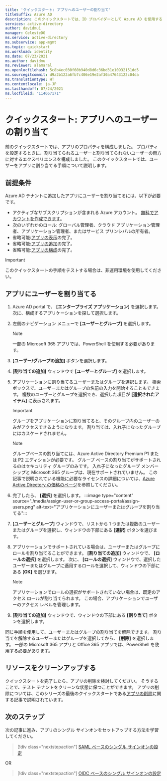 ```yaml
---
title: 'クイックスタート: アプリへのユーザーの割り当て'
titleSuffix: Azure AD
description: このクイックスタートでは、ID プロバイダーとして Azure AD を使用するように設定したアプリをユーザーが使用できるようにする手順を説明します。
services: active-directory
author: davidmu1
manager: CelesteDG
ms.service: active-directory
ms.subservice: app-mgmt
ms.topic: quickstart
ms.workload: identity
ms.date: 07/23/2021
ms.author: davidmu
ms.reviewer: alamaral
ms.openlocfilehash: 5c8b4ec030f60b940d8d6c36bd31e10932151dd5
ms.sourcegitcommit: d9a2b122a6fb7c406e19e2af30a47643122c04da
ms.translationtype: HT
ms.contentlocale: ja-JP
ms.lasthandoff: 07/24/2021
ms.locfileid: "114667171"
---
```

# <a name="quickstart-assign-users-to-an-application"></a>クイックスタート: アプリへのユーザーの割り当て

前のクイックスタートでは、アプリのプロパティを構成しました。 プロパティを設定するときに、割り当てられるユーザーと割り当てられないユーザーの両方に対するエクスペリエンスを構成しました。 このクイックスタートでは、ユーザーをアプリに割り当てる手順について説明します。

## <a name="prerequisites"></a>前提条件

Azure AD テナントに追加したアプリにユーザーを割り当てるには、以下が必要です。

- アクティブなサブスクリプションが含まれる Azure アカウント。 [無料でアカウントを作成できます](https://azure.microsoft.com/free/?WT.mc_id=A261C142F)。
- 次のいずれかのロール: グローバル管理者、クラウド アプリケーション管理者、アプリケーション管理者、またはサービス プリンシパルの所有者。
- 省略可能:[アプリの表示](view-applications-portal.md)の完了。
- 省略可能:[アプリの追加](add-application-portal.md)の完了。
- 省略可能:[アプリの構成](add-application-portal-configure.md)の完了。

>[!IMPORTANT]
>このクイックスタートの手順をテストする場合は、非運用環境を使用してください。

## <a name="assign-users-to-an-app"></a>アプリにユーザーを割り当てる

1. Azure AD portal で、 **[エンタープライズ アプリケーション]** を選択します。 次に、構成するアプリケーションを探して選択します。
2. 左側のナビゲーション メニューで **[ユーザーとグループ]** を選択します。
   > [!NOTE]
   > 一部の Microsoft 365 アプリでは、PowerShell を使用する必要があります。
3. **[ユーザー/グループの追加]** ボタンを選択します。
4. **[割り当ての追加]** ウィンドウで **[ユーザーとグループ]** を選択します。
5. アプリケーションに割り当てるユーザーまたはグループを選択します。 検索ボックスで、ユーザーまたはグループの名前の入力を開始することもできます。 複数のユーザーとグループを選択でき、選択した項目が **[選択されたアイテム]** に表示されます。
    > [!IMPORTANT]
    > グループをアプリケーションに割り当てると、そのグループ内のユーザーのみがアクセスできるようになります。 割り当ては、入れ子になったグループにはカスケードされません。

    > [!NOTE]
    > グループベースの割り当てには、Azure Active Directory Premium P1 または P2 エディションが必要です。 グループ ベースの割り当てがサポートされるのはセキュリティ グループのみです。 入れ子になったグループ メンバーシップと Microsoft 365 グループは、現在サポートされていません。 この記事で説明されている機能に必要なライセンスの詳細については、[Azure Active Directory の価格のページ](https://azure.microsoft.com/pricing/details/active-directory)を参照してください。
6. 完了したら、 **[選択]** を選択します。
   :::image type="content" source="./media/assign-user-or-group-access-portal/assign-users.png" alt-text="アプリケーションにユーザーまたはグループを割り当てる":::
7. **[ユーザーとグループ]** ウィンドウで、リストから 1 つまたは複数のユーザーまたはグループを選択し、ウィンドウの下部にある **[選択]** ボタンを選びます。
8. アプリケーションでサポートされている場合は、ユーザーまたはグループにロールを割り当てることができます。 **[割り当ての追加]** ウィンドウで、 **[ロールの選択]** を選択します。 次に、 **[ロールの選択]** ウィンドウで、選択したユーザーまたはグループに適用するロールを選択して、ウィンドウの下部にある **[OK]** を選びます。
    > [!NOTE]
    > アプリケーションでロールの選択がサポートされていない場合は、既定のアクセス ロールが割り当てられます。 この場合、アプリケーションでユーザーのアクセス レベルを管理します。
9. **[割り当ての追加]** ウィンドウで、ウィンドウの下部にある **[割り当て]** ボタンを選択します。

同じ手順を使用して、ユーザーまたはグループの割り当てを解除できます。 割り当てを解除するユーザーまたはグループを選択してから、 **[削除]** を選択します。 一部の Microsoft 365 アプリと Office 365 アプリでは、PowerShell を使用する必要があります。

## <a name="clean-up-resources"></a>リソースをクリーンアップする

クイックスタートを完了したら、アプリの削除を検討してください。 そうすることで、テスト テナントをクリーンな状態に保つことができます。 アプリの削除については、このシリーズの最後のクイックスタートである[アプリの削除](delete-application-portal.md)に関する記事で説明されています。

## <a name="next-steps"></a>次のステップ

次の記事に進み、アプリのシングル サインオンをセットアップする方法を学習してください。
> [!div class="nextstepaction"]
> [SAML ベースのシングル サインオンの設定](add-application-portal-setup-sso.md)

OR

> [!div class="nextstepaction"]
> [OIDC ベースのシングル サインオンの設定](add-application-portal-setup-oidc-sso.md)
